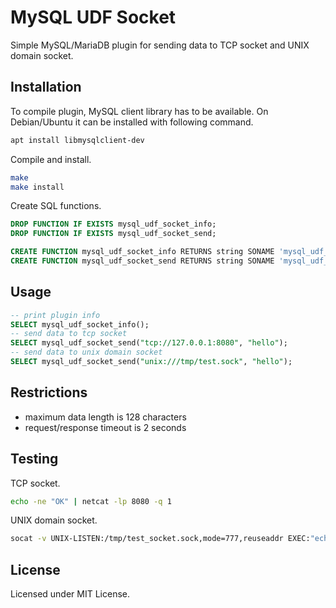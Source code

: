 # MySQL UDF Socket

Simple MySQL/MariaDB plugin for sending data to TCP socket and UNIX domain socket.

## Installation

To compile plugin, MySQL client library has to be available.
On Debian/Ubuntu it can be installed with following command.

```sh
apt install libmysqlclient-dev
```

Compile and install.

```sh
make
make install
```

Create SQL functions.

```sql
DROP FUNCTION IF EXISTS mysql_udf_socket_info;
DROP FUNCTION IF EXISTS mysql_udf_socket_send;

CREATE FUNCTION mysql_udf_socket_info RETURNS string SONAME 'mysql_udf_socket.so';
CREATE FUNCTION mysql_udf_socket_send RETURNS string SONAME 'mysql_udf_socket.so';
```

## Usage

```sql
-- print plugin info
SELECT mysql_udf_socket_info();
-- send data to tcp socket
SELECT mysql_udf_socket_send("tcp://127.0.0.1:8080", "hello");
-- send data to unix domain socket
SELECT mysql_udf_socket_send("unix:///tmp/test.sock", "hello");
```

## Restrictions

- maximum data length is 128 characters
- request/response timeout is 2 seconds

## Testing

TCP socket.

```sh
echo -ne "OK" | netcat -lp 8080 -q 1
```

UNIX domain socket.

```sh
socat -v UNIX-LISTEN:/tmp/test_socket.sock,mode=777,reuseaddr EXEC:"echo -n OK"
```

## License

Licensed under MIT License.